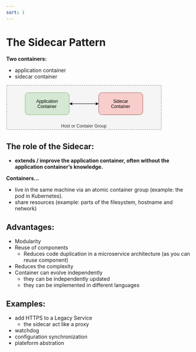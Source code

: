 ```yaml
---
sort: 1
---
```


#  The Sidecar Pattern

**Two containers:**
- application container
- sidecar container

![sidecar](./images/sidecar.jpg)


## The role of the Sidecar:
- **extends / improve the application container, often without the application container’s knowledge.**


**Containers...**

- live in the same machine via an atomic container group (example: the pod in Kubernetes).
- share resources (example: parts of the filesystem, hostname and network)


## Advantages:

- Modularity
- Reuse of components
  - Reduces code duplication in a microservice architecture (as you can reuse component)
- Reduces the complexity
- Container can evolve independently
  - they can be independently updated
  - they can be implemented in different languages


## Examples:

- add HTTPS to a Legacy Service
  - the sidecar act like a proxy
- watchdog
- configuration synchronization
- plateform abstration


